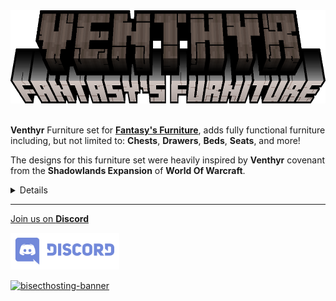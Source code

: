 <center><img src="https://raw.githubusercontent.com/ApexStudios-Dev/.github/refs/heads/master/assets/minecraft/fantasyfurniture_venthyr/banner.png" alt="mod-logo" width="573" height="149"></center>

<br>

**Venthyr** Furniture set for [**Fantasy's Furniture**](https://modrinth.com/mod/fantasy-furniture), adds fully functional furniture including, but not limited to: **Chests**, **Drawers**, **Beds**, **Seats**, and more!

The designs for this furniture set were heavily inspired by **Venthyr** covenant from the **Shadowlands Expansion** of **World Of Warcraft**.

<details>

In order to craft the **Venthyr Planks**/**Venthyr Wool** you must input **#minecraft:planks**/**#minecraft:wool**.

![planks-stonecutter](https://raw.githubusercontent.com/ApexStudios-Dev/.github/refs/heads/master/assets/minecraft/fantasyfurniture_venthyr/stonecutter_planks.png)
![wool-stonecutter](https://raw.githubusercontent.com/ApexStudios-Dev/.github/refs/heads/master/assets/minecraft/fantasyfurniture_venthyr/stonecutter_wool.png)

In order to craft the **Venthyr** furniture blocks you must input **#fantasyfurniture:binding_agent**, **Venthyr Planks** and **Venthyr Wool** into the **Furniture Station**

![furniture-station](https://raw.githubusercontent.com/ApexStudios-Dev/.github/refs/heads/master/assets/minecraft/fantasyfurniture_venthyr/furniture_station.png)

</details>

---

[Join us on **Discord**](https://discord.apexstudios.dev/)

[<img src="https://raw.githubusercontent.com/ApexStudios-Dev/.github/refs/heads/master/assets/third_party/discord_banner.svg" alt="discord-banner" width="174" height="59">](https://discord.apexstudios.dev/)

[![bisecthosting-banner](https://www.bisecthosting.com/partners/custom-banners/f4d8198a-6c2a-4d86-8d74-1977589e8ef7.webp)](https://www.bisecthosting.com/apexstudios)

